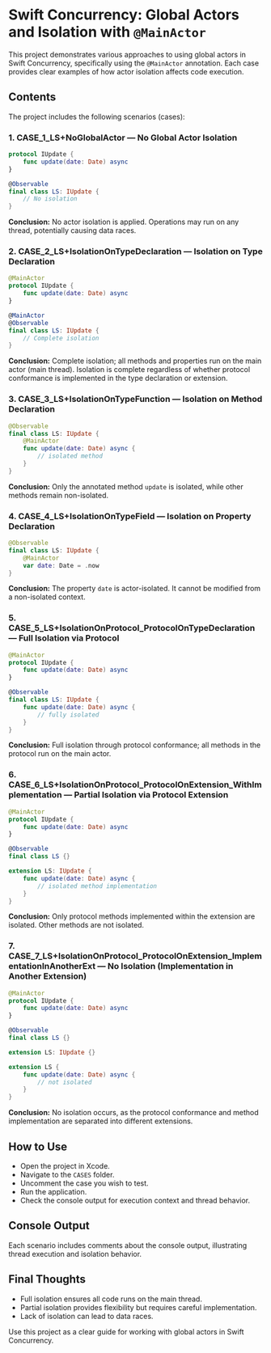 # Swift Concurrency: Global Actors and Isolation with `@MainActor`

This project demonstrates various approaches to using global actors in Swift Concurrency, specifically using the `@MainActor` annotation. Each case provides clear examples of how actor isolation affects code execution.

## Contents

The project includes the following scenarios (cases):

### 1. CASE_1_LS+NoGlobalActor — No Global Actor Isolation

```swift
protocol IUpdate {
    func update(date: Date) async
}

@Observable
final class LS: IUpdate {
    // No isolation
}
```

**Conclusion:**
No actor isolation is applied. Operations may run on any thread, potentially causing data races.

### 2. CASE_2_LS+IsolationOnTypeDeclaration — Isolation on Type Declaration

```swift
@MainActor
protocol IUpdate {
    func update(date: Date) async
}

@MainActor
@Observable
final class LS: IUpdate {
    // Complete isolation
}
```

**Conclusion:**
Complete isolation; all methods and properties run on the main actor (main thread). Isolation is complete regardless of whether protocol conformance is implemented in the type declaration or extension.

### 3. CASE_3_LS+IsolationOnTypeFunction — Isolation on Method Declaration

```swift
@Observable
final class LS: IUpdate {
    @MainActor
    func update(date: Date) async {
        // isolated method
    }
}
```

**Conclusion:**
Only the annotated method `update` is isolated, while other methods remain non-isolated.

### 4. CASE_4_LS+IsolationOnTypeField — Isolation on Property Declaration

```swift
@Observable
final class LS: IUpdate {
    @MainActor
    var date: Date = .now
}
```

**Conclusion:**
The property `date` is actor-isolated. It cannot be modified from a non-isolated context.

### 5. CASE_5_LS+IsolationOnProtocol_ProtocolOnTypeDeclaration — Full Isolation via Protocol

```swift
@MainActor
protocol IUpdate {
    func update(date: Date) async
}

@Observable
final class LS: IUpdate {
    func update(date: Date) async {
        // fully isolated
    }
}
```

**Conclusion:**
Full isolation through protocol conformance; all methods in the protocol run on the main actor.

### 6. CASE_6_LS+IsolationOnProtocol_ProtocolOnExtension_WithImplementation — Partial Isolation via Protocol Extension

```swift
@MainActor
protocol IUpdate {
    func update(date: Date) async
}

@Observable
final class LS {}

extension LS: IUpdate {
    func update(date: Date) async {
        // isolated method implementation
    }
}
```

**Conclusion:**
Only protocol methods implemented within the extension are isolated. Other methods are not isolated.

### 7. CASE_7_LS+IsolationOnProtocol_ProtocolOnExtension_ImplementationInAnotherExt — No Isolation (Implementation in Another Extension)

```swift
@MainActor
protocol IUpdate {
    func update(date: Date) async
}

@Observable
final class LS {}

extension LS: IUpdate {}

extension LS {
    func update(date: Date) async {
        // not isolated
    }
}
```

**Conclusion:**
No isolation occurs, as the protocol conformance and method implementation are separated into different extensions.

## How to Use

- Open the project in Xcode.
- Navigate to the `CASES` folder.
- Uncomment the case you wish to test.
- Run the application.
- Check the console output for execution context and thread behavior.

## Console Output
Each scenario includes comments about the console output, illustrating thread execution and isolation behavior.

## Final Thoughts

- Full isolation ensures all code runs on the main thread.
- Partial isolation provides flexibility but requires careful implementation.
- Lack of isolation can lead to data races.

Use this project as a clear guide for working with global actors in Swift Concurrency.

